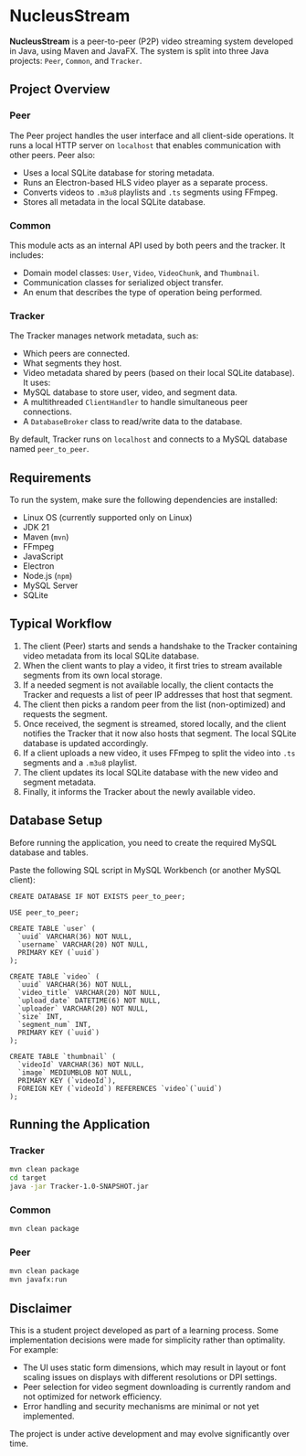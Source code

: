 
# NucleusStream

**NucleusStream** is a peer-to-peer (P2P) video streaming system developed in Java, using Maven and JavaFX. The system is split into three Java projects: `Peer`, `Common`, and `Tracker`.

## Project Overview

### Peer
The Peer project handles the user interface and all client-side operations. It runs a local HTTP server on `localhost` that enables communication with other peers. Peer also:
- Uses a local SQLite database for storing metadata.
- Runs an Electron-based HLS video player as a separate process.
- Converts videos to `.m3u8` playlists and `.ts` segments using FFmpeg.
- Stores all metadata in the local SQLite database.

### Common
This module acts as an internal API used by both peers and the tracker. It includes:
- Domain model classes: `User`, `Video`, `VideoChunk`, and `Thumbnail`.
- Communication classes for serialized object transfer.
- An enum that describes the type of operation being performed.

### Tracker
The Tracker manages network metadata, such as:
- Which peers are connected.
- What segments they host.
- Video metadata shared by peers (based on their local SQLite database).
It uses:
- MySQL database to store user, video, and segment data.
- A multithreaded `ClientHandler` to handle simultaneous peer connections.
- A `DatabaseBroker` class to read/write data to the database.

By default, Tracker runs on `localhost` and connects to a MySQL database named `peer_to_peer`.

## Requirements

To run the system, make sure the following dependencies are installed:

- Linux OS (currently supported only on Linux)
- JDK 21
- Maven (`mvn`)
- FFmpeg
- JavaScript
- Electron
- Node.js (`npm`)
- MySQL Server
- SQLite

## Typical Workflow

1. The client (Peer) starts and sends a handshake to the Tracker containing video metadata from its local SQLite database.
2. When the client wants to play a video, it first tries to stream available segments from its own local storage.
3. If a needed segment is not available locally, the client contacts the Tracker and requests a list of peer IP addresses that host that segment.
4. The client then picks a random peer from the list (non-optimized) and requests the segment.
5. Once received, the segment is streamed, stored locally, and the client notifies the Tracker that it now also hosts that segment. The local SQLite database is updated accordingly.
6. If a client uploads a new video, it uses FFmpeg to split the video into `.ts` segments and a `.m3u8` playlist.
7. The client updates its local SQLite database with the new video and segment metadata.
8. Finally, it informs the Tracker about the newly available video.

## Database Setup

Before running the application, you need to create the required MySQL database and tables.

Paste the following SQL script in MySQL Workbench (or another MySQL client):

```
CREATE DATABASE IF NOT EXISTS peer_to_peer;

USE peer_to_peer;

CREATE TABLE `user` (
  `uuid` VARCHAR(36) NOT NULL,
  `username` VARCHAR(20) NOT NULL,
  PRIMARY KEY (`uuid`)
);

CREATE TABLE `video` (
  `uuid` VARCHAR(36) NOT NULL,
  `video_title` VARCHAR(20) NOT NULL,
  `upload_date` DATETIME(6) NOT NULL,
  `uploader` VARCHAR(20) NOT NULL,
  `size` INT,
  `segment_num` INT,
  PRIMARY KEY (`uuid`)
);

CREATE TABLE `thumbnail` (
  `videoId` VARCHAR(36) NOT NULL,
  `image` MEDIUMBLOB NOT NULL,
  PRIMARY KEY (`videoId`),
  FOREIGN KEY (`videoId`) REFERENCES `video`(`uuid`)
);

```

## Running the Application

### Tracker

```bash
mvn clean package
cd target
java -jar Tracker-1.0-SNAPSHOT.jar
```

### Common

```bash
mvn clean package
```

### Peer

```bash
mvn clean package
mvn javafx:run
```

## Disclaimer

This is a student project developed as part of a learning process. Some implementation decisions were made for simplicity rather than optimality. For example:

- The UI uses static form dimensions, which may result in layout or font scaling issues on displays with different resolutions or DPI settings.
- Peer selection for video segment downloading is currently random and not optimized for network efficiency.
- Error handling and security mechanisms are minimal or not yet implemented.

The project is under active development and may evolve significantly over time.
